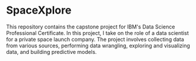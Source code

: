 # SpaceXplore
This repository contains the capstone project for IBM's Data Science Professional Certificate. In this project, I take on the role of a data scientist for a private space launch company. The project involves collecting data from various sources, performing data wrangling, exploring and visualizing data, and building predictive models.
